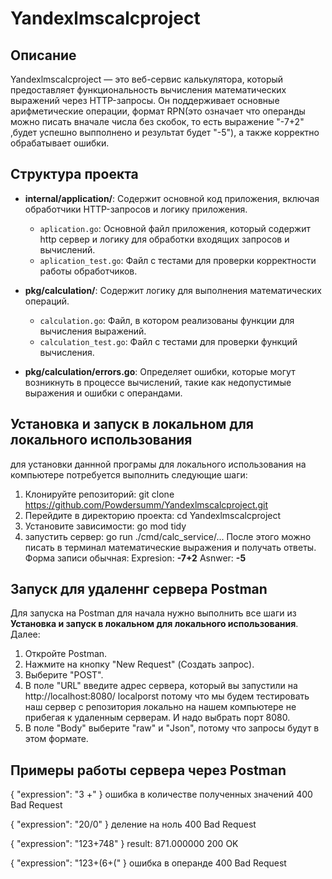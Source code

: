 # Yandexlmscalcproject

## Описание
Yandexlmscalcproject — это веб-сервис калькулятора, который предоставляет функциональность вычисления математических выражений через HTTP-запросы. Он поддерживает основные арифметические операции, формат RPN(это означает что операнды можно писать вначале числа без скобок, то есть выражение "-7+2" ,будет успешно выпполнено и результат будет "-5"), а также корректно обрабатывает ошибки.

## Структура проекта
- **internal/application/**: Содержит основной код приложения, включая обработчики HTTP-запросов и логику приложения.
  - `aplication.go`: Основной файл приложения, который содержит http сервер и  логику для обработки входящих запросов и вычислений.
  - `aplication_test.go`: Файл с тестами для проверки корректности работы обработчиков.

- **pkg/calculation/**: Содержит логику для выполнения математических операций.
  - `calculation.go`: Файл, в котором реализованы функции для вычисления выражений.
  - `calculation_test.go`: Файл с тестами для проверки функций вычисления.

- **pkg/calculation/errors.go**: Определяет ошибки, которые могут возникнуть в процессе вычислений, такие как недопустимые выражения и ошибки с операндами.

## Установка и запуск в локальном для локального использования 
для установки даннной програмы для локального использования на компьютере потребуется выполнить следующие шаги:
1. Клонируйте репозиторий:
git clone https://github.com/Powdersumm/Yandexlmscalcproject.git
2. Перейдите в директорию проекта:
cd Yandexlmscalcproject
3. Установите зависимости:
go mod tidy
4. запустить сервер:
go run ./cmd/calc_service/...
После этого можно писать в терминал математические выражения и получать ответы. Форма записи обычная: 
Expresion: **-7+2**
Asnwer: **-5**



## Запуск для удаленнг сервера Postman 
Для запуска на Postman для начала нужно выполнить все шаги из **Установка и запуск в локальном для локального использования**. Далее:
1. Откройте Postman.
2. Нажмите на кнопку "New Request" (Создать запрос).
3. Выберите "POST".
4. В поле "URL" введите адрес сервера, который вы запустили на http://localhost:8080/
localporst потому что мы будем тестировать наш сервер с репозитория 
локально на нашем компьютере не прибегая к удаленным серверам.
И надо выбрать порт 8080.
5. В поле "Body" выберите "raw" и "Json", потому что запросы будут в этом формате.

## Примеры работы сервера через Postman


{
  "expression": "3 +"
}
ошибка в количестве полученных значений
400 Bad Request

{
  "expression": "20/0"
}
деление на ноль
400 Bad Request


{
  "expression": "123+748"
}
result: 871.000000
200 OK


{
  "expression": "123+(6+("
}
ошибка в операнде
400 Bad Request
